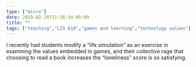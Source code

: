 ```yaml
---
type: ["micro"]
date: 2019-02-28T11:26:54-05:00
title: ""
tags: ["teaching","LIS 618","games and learning","technology values"]
---
```

I recently had students modify a “life simulation” as an exercise in examining the values embedded in games, and their collective rage that choosing to read a book increases the “loneliness” score is so satisfying.
